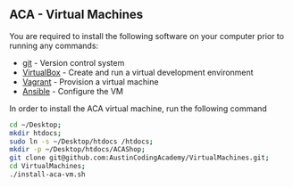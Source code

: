 ## ACA - Virtual Machines

You are required to install the following software on your computer prior to running any commands:

- [git](http://git-scm.com/) - Version control system
- [VirtualBox](https://www.virtualbox.org/) - Create and run a virtual development environment
- [Vagrant](https://www.vagrantup.com/) - Provision a virtual machine
- [Ansible](http://docs.ansible.com/intro_installation.html) - Configure the VM

In order to install the ACA virtual machine, run the following command
 
``` bash
cd ~/Desktop; 
mkdir htdocs; 
sudo ln -s ~/Desktop/htdocs /htdocs; 
mkdir -p ~/Desktop/htdocs/ACAShop;
git clone git@github.com:AustinCodingAcademy/VirtualMachines.git; 
cd VirtualMachines;
./install-aca-vm.sh   
```